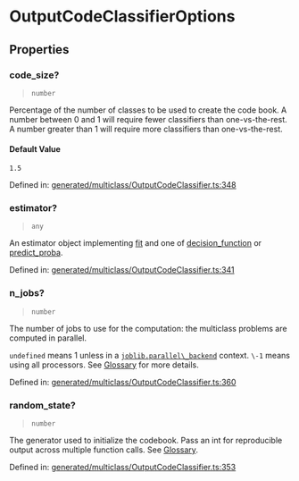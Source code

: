 # OutputCodeClassifierOptions

## Properties

### code\_size?

> `number`

Percentage of the number of classes to be used to create the code book. A number between 0 and 1 will require fewer classifiers than one-vs-the-rest. A number greater than 1 will require more classifiers than one-vs-the-rest.

#### Default Value

`1.5`

Defined in:  [generated/multiclass/OutputCodeClassifier.ts:348](https://github.com/transitive-bullshit/scikit-learn-ts/blob/b59c1ff/packages/sklearn/src/generated/multiclass/OutputCodeClassifier.ts#L348)

### estimator?

> `any`

An estimator object implementing [fit](../../glossary.html#term-fit) and one of [decision\_function](../../glossary.html#term-decision_function) or [predict\_proba](../../glossary.html#term-predict_proba).

Defined in:  [generated/multiclass/OutputCodeClassifier.ts:341](https://github.com/transitive-bullshit/scikit-learn-ts/blob/b59c1ff/packages/sklearn/src/generated/multiclass/OutputCodeClassifier.ts#L341)

### n\_jobs?

> `number`

The number of jobs to use for the computation: the multiclass problems are computed in parallel.

`undefined` means 1 unless in a [`joblib.parallel\_backend`](https://joblib.readthedocs.io/en/latest/parallel.html#joblib.parallel_backend "(in joblib v1.3.0.dev0)") context. `\-1` means using all processors. See [Glossary](../../glossary.html#term-n_jobs) for more details.

Defined in:  [generated/multiclass/OutputCodeClassifier.ts:360](https://github.com/transitive-bullshit/scikit-learn-ts/blob/b59c1ff/packages/sklearn/src/generated/multiclass/OutputCodeClassifier.ts#L360)

### random\_state?

> `number`

The generator used to initialize the codebook. Pass an int for reproducible output across multiple function calls. See [Glossary](../../glossary.html#term-random_state).

Defined in:  [generated/multiclass/OutputCodeClassifier.ts:353](https://github.com/transitive-bullshit/scikit-learn-ts/blob/b59c1ff/packages/sklearn/src/generated/multiclass/OutputCodeClassifier.ts#L353)
